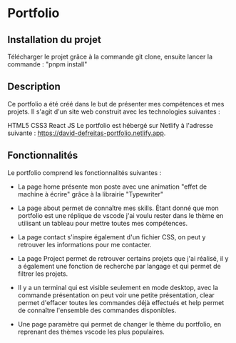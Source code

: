 # Portfolio 

## Installation du projet 
Télécharger le projet grâce à la commande git clone, ensuite lancer la commande : "pnpm install"

## Description
Ce portfolio a été créé dans le but de présenter mes compétences et mes projets. Il s'agit d'un site web construit avec les technologies suivantes :

HTML5
CSS3
React JS
Le portfolio est hébergé sur Netlify à l'adresse suivante : https://david-defreitas-portfolio.netlify.app.

## Fonctionnalités
Le portfolio comprend les fonctionnalités suivantes :

* La page home présente mon poste avec une animation "effet de machine à écrire" grâce à la librairie "Typewriter"

* La page about permet de connaître mes skills. Étant donné que mon portfolio est une réplique de vscode j'ai voulu rester dans le thème en utilisant un tableau pour mettre toutes mes compétences.

* La page contact s'inspire également d'un fichier CSS, on peut y retrouver les informations pour me contacter.

* La page Project permet de retrouver certains projets que j'ai réalisé, il y a également une fonction de recherche par langage et qui permet de filtrer les projets.

* Il y a un terminal qui est visible seulement en mode desktop, avec la commande présentation on peut voir une petite présentation, clear permet d'effacer toutes les commandes déjà effectués et help permet de connaître l'ensemble des commandes disponibles.

* Une page paramètre qui permet de changer le thème du portfolio, en reprenant des thèmes vscode les plus populaires.


